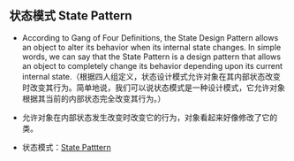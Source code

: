 ## 状态模式 State Pattern
- According to Gang of Four Definitions, the State Design Pattern allows an object to alter its behavior when its internal state changes. In simple words, we can say that the State Pattern is a design pattern that allows an object to completely change its behavior depending upon its current internal state.（根据四人组定义，状态设计模式允许对象在其内部状态改变时改变其行为。简单地说，我们可以说状态模式是一种设计模式，它允许对象根据其当前的内部状态完全改变其行为。）
- 允许对象在内部状态发生改变时改变它的行为，对象看起来好像修改了它的类。

- 状态模式：[State Patttern](https://github.com/jack-ningtz/DesignPattern/tree/main/StateDesignPattern/StateDesignPattern.cs "State Design")